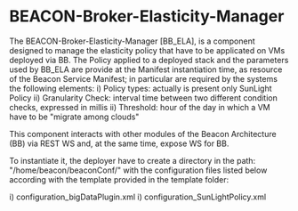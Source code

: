 # BEACON-Broker-Elasticity-Manager

The BEACON-Broker-Elasticity-Manager [BB_ELA], is a component designed to manage the elasticity policy that have to be applicated on VMs deployed via BB. 
The Policy applied to a deployed stack and the parameters used by BB_ELA are provide at the Manifest instantiation time, as resource of the Beacon Service Manifest; in particular are required by the systems the following elements:
i) Policy types: actually is present only SunLight Policy
ii) Granularity Check: interval time between two different condition checks, expressed in millis
ii) Threshold: hour of the day in which a VM have to be "migrate among clouds"

This component interacts with other modules of the Beacon Architecture (BB) via REST WS and, at the same time, expose WS for BB.

To instantiate it, the deployer have to create a directory in the path: "/home/beacon/beaconConf/" with the configuration files listed below according with the template provided in the template folder:

i) configuration_bigDataPlugin.xml
i) configuration_SunLightPolicy.xml
